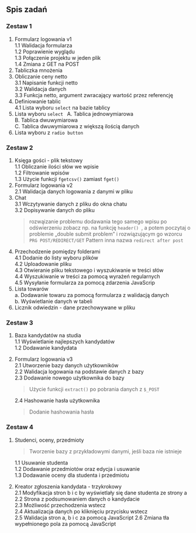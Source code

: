 ## Spis zadań

### Zestaw 1

1. Formularz logowania v1  
   1.1 Walidacja formularza  
   1.2 Poprawienie wyglądu  
   1.3 Połączenie projektu w jeden plik  
   1.4 Zmiana z GET na POST
2. Tabliczka mnożenia
3. Obliczanie ceny netto  
   3.1 Napisanie funkcji netto  
   3.2 Walidacja danych  
   3.3 Funkcja netto, argument zwracający wartość przez referencję
4. Definiowanie tablic  
   4.1 Lista wyboru `select` na bazie tablicy
5. Lista wyboru `select `
   A. Tablica jednowymiarowa  
   B. Tablica dwuwymiarowa  
   C. Tablica dwuwymiarowa z większą ilością danych
6. Lista wyboru z `radio button`

### Zestaw 2

1. Księga gości - plik tekstowy  
   1.1 Obliczanie ilości słów we wpisie  
   1.2 Filtrowanie wpisów  
   1.3 Użycie funkcji `fgetcsv()` zamiast `fget()`
2. Formularz logowania v2  
   2.1 Walidacja danych logowania z danymi w pliku
3. Chat  
   3.1 Wczytywanie danych z pliku do okna chatu  
   3.2 Dopisywanie danych do pliku
   > rozwąizanie problemu dodawania tego samego wpisu po odświerzeniu zobacz np. na funkcję `header() `, a potem poczytaj o problemie „double submit problem” i rozwiązującym go wzorcu `PRG POST/REDIRECT/GET` Pattern inna nazwa `redirect after post`
4. Przechodzenie pomiędzy folderami  
   4.1 Dodanie do listy wyboru plików  
   4.2 Uploadowanie pliku  
   4.3 Otwieranie pliku tekstowego i wyszukiwanie w treści słów  
   4.4 Wyszukiwanie w treści za pomocą wyrażeń regularnych  
   4.5 Wysyłanie formularza za pomocą zdarzenia JavaScrip
5. Lista towarów  
   a. Dodawanie towaru za pomocą formularza z walidacją danych  
   b. Wyświetlanie danych w tabeli
6. Licznik odwiedzin - dane przechowywane w pliku

### Zestaw 3

1. Baza kandydatów na studia  
   1.1 Wyświetlanie najlepszych kandydatów  
   1.2 Dodawanie kandydata
2. Formularz logowania v3  
   2.1 Utworzenie bazy danych użytkowników  
   2.2 Walidacja logowania na podstawie danych z bazy  
   2.3 Dodawanie nowego użytkownika do bazy
   > Użycie funkcji `extract()` po pobrania danych z `$_POST`

   2.4 Hashowanie hasła użytkownika
   > Dodanie hashowania hasła

### Zestaw 4

1. Studenci, oceny, przedmioty
   > Tworzenie bazy z przykładowymi danymi, jeśli baza nie istnieje

   1.1 Usuwanie studenta  
   1.2 Dodawanie przedmiotów oraz edycja i usuwanie  
   1.3 Dodawanie oceny dla studenta i przedmiotu
2. Kreator zgłoszenia kandydata - trzykrokowy  
   2.1 Modyfikacja stron b i c by wyświetlały się dane studenta ze strony a  
   2.2 Strona z podsumowaniem danych o kandydacie  
   2.3 Możliwość przechodzenia wstecz  
   2.4 Aktualizacja danych po kliknięciu przycisku wstecz  
   2.5 Walidacja stron a, b i c za pomocą JavaScript 2.6 Zmiana tła wypełnionego pola za pomocą JavaScript

